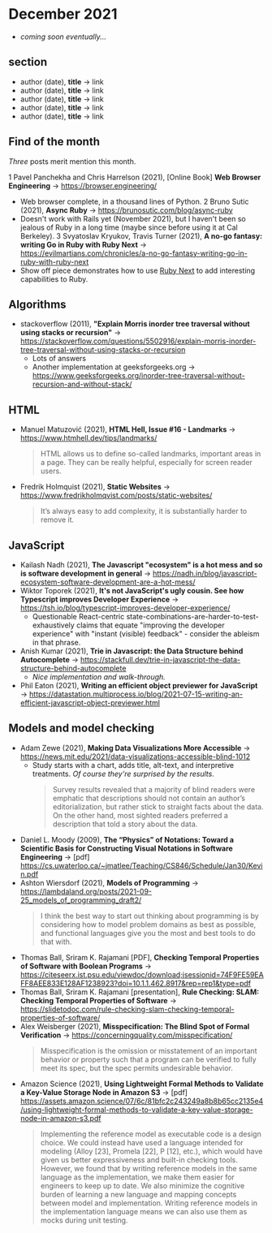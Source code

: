 # December 2021

+ *coming soon eventually...*

## section

+ author (date), **title** &#8594; link
+ author (date), **title** &#8594; link
+ author (date), **title** &#8594; link
+ author (date), **title** &#8594; link
+ author (date), **title** &#8594; link


## Find of the month

*Three* posts merit mention this month.

1 Pavel Panchekha and Chris Harrelson (2021), \[Online Book] **Web Browser Engineering** &#8594; https://browser.engineering/
  + Web browser complete, in a thousand lines of Python.
2 Bruno Sutic (2021), **Async Ruby** &#8594; https://brunosutic.com/blog/async-ruby
  + Doesn't work with Rails yet (November 2021), but I haven't been so jealous of Ruby in a long time (maybe since before using it at Cal Berkeley).
3 Svyatoslav Kryukov, Travis Turner (2021), **A no-go fantasy: writing Go in Ruby with Ruby Next** &#8594; https://evilmartians.com/chronicles/a-no-go-fantasy-writing-go-in-ruby-with-ruby-next
  + Show off piece demonstrates how to use [Ruby Next](https://github.com/ruby-next/ruby-next) to add interesting capabilities to Ruby.
   

## Algorithms

+ stackoverflow (2011), **"Explain Morris inorder tree traversal without using stacks or recursion"** &#8594; https://stackoverflow.com/questions/5502916/explain-morris-inorder-tree-traversal-without-using-stacks-or-recursion
  + Lots of answers
  + Another implementation at geeksforgeeks.org &#8594; https://www.geeksforgeeks.org/inorder-tree-traversal-without-recursion-and-without-stack/

## HTML

+ Manuel Matuzović (2021), **HTML Hell, Issue #16 - Landmarks** &#8594; https://www.htmhell.dev/tips/landmarks/
    > HTML allows us to define so-called landmarks, important areas in a page. They can be really helpful, especially for screen reader users.
+ Fredrik Holmquist (2021), **Static Websites** &#8594; https://www.fredrikholmqvist.com/posts/static-websites/
    > It’s always easy to add complexity, it is substantially harder to remove it.

## JavaScript

+ Kailash Nadh (2021), **The Javascript "ecosystem" is a hot mess and so is software development in general** &#8594; https://nadh.in/blog/javascript-ecosystem-software-development-are-a-hot-mess/
+ Wiktor Toporek (2021), **It's not JavaScript's ugly cousin. See how Typescript improves Developer Experience** &#8594; https://tsh.io/blog/typescript-improves-developer-experience/
  + Questionable React-centric state-combinations-are-harder-to-test-exhaustively claims that equate "improving the developer experience" with "instant (visible) feedback" - consider the ableism in that phrase.
+ Anish Kumar (2021), **Trie in Javascript: the Data Structure behind Autocomplete** &#8594; https://stackfull.dev/trie-in-javascript-the-data-structure-behind-autocomplete
  + *Nice implementation and walk-through.*
+ Phil Eaton (2021), **Writing an efficient object previewer for JavaScript** &#8594; https://datastation.multiprocess.io/blog/2021-07-15-writing-an-efficient-javascript-object-previewer.html

## Models and model checking

+ Adam Zewe (2021), **Making Data Visualizations More Accessible** &#8594; https://news.mit.edu/2021/data-visualizations-accessible-blind-1012
  + Study starts with a chart, adds title, alt-text, and interpretive treatments. *Of course they're surprised by the results.*
    > Survey results revealed that a majority of blind readers were emphatic that descriptions should not contain an author’s editorialization, but rather stick to straight facts about the data. On the other hand, most sighted readers preferred a description that told a story about the data.
+ Daniel L. Moody (2009), **The “Physics” of Notations: Toward a Scientific Basis for Constructing Visual Notations in Software Engineering** &#8594; \[pdf] https://cs.uwaterloo.ca/~jmatlee/Teaching/CS846/Schedule/Jan30/Kevin.pdf
+ Ashton Wiersdorf (2021), **Models of Programming** &#8594; https://lambdaland.org/posts/2021-09-25_models_of_programming_draft2/
    >  I think the best way to start out thinking about programming is by considering how to model problem domains as best as possible, and functional languages give you the most and best tools to do that with.
+ Thomas Ball, Sriram K. Rajamani \[PDF], **Checking Temporal Properties of Software with Boolean Programs** &#8594; https://citeseerx.ist.psu.edu/viewdoc/download;jsessionid=74F9FE59EAFF8AEE833E128AF1238923?doi=10.1.1.462.8917&rep=rep1&type=pdf
+ Thomas Ball, Sriram K. Rajamani \[presentation], **Rule Checking: SLAM: Checking Temporal Properties of Software** &#8594; https://slidetodoc.com/rule-checking-slam-checking-temporal-properties-of-software/
+ Alex Weisberger (2021), **Misspecification: The Blind Spot of Formal Verification** &#8594; https://concerningquality.com/misspecification/
     > Misspecification is the omission or misstatement of an important behavior or property such that a program can be verified to fully meet its spec, but the spec permits undesirable behavior.
+ Amazon Science (2021), **Using Lightweight Formal Methods to Validate a Key-Value Storage Node in Amazon S3** &#8594; \[pdf] https://assets.amazon.science/07/6c/81bfc2c243249a8b8b65cc2135e4/using-lightweight-formal-methods-to-validate-a-key-value-storage-node-in-amazon-s3.pdf
    > Implementing the reference model as executable code is a design choice. We could instead have used a language intended for modeling (Alloy [23], Promela [22], P [12], etc.), which would have given us better expressiveness and built-in checking tools. However, we found that by writing reference models in the same language as the implementation, we make them easier for engineers to keep up to date. We also minimize the cognitive burden of learning a new language and mapping concepts between model and implementation.
    > Writing reference models in the implementation language means we can also use them as mocks during unit testing.
